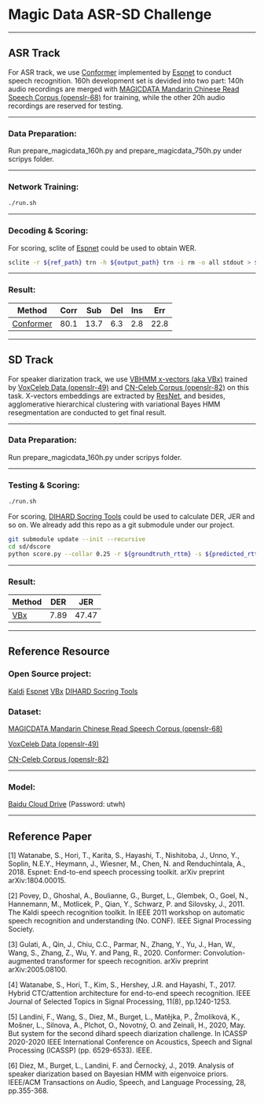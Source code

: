 # Magic Data ASR-SD Challenge

***
## ASR Track

<!-- [MAGICDATA Mandarin Chinese Read Speech Corpus (openslr-68)](http://www.openslr.org/68/)  -->

For ASR track, we use [Conformer](https://github.com/espnet/espnet/tree/master/egs2/librispeech/asr1) implemented by [Espnet](https://github.com/espnet/espnet) to conduct speech recognition. 160h development set is devided into two part: 140h audio recordings are merged with [MAGICDATA Mandarin Chinese Read Speech Corpus (openslr-68)](http://www.openslr.org/68/) for training, while the other 20h audio recordings are reserved for testing.

***
### Data Preparation:

Run prepare_magicdata_160h.py and prepare_magicdata_750h.py under scripys folder.

***
### Network Training:

```bash
./run.sh
```

***
### Decoding & Scoring:

For scoring, sclite of [Espnet](https://github.com/espnet/espnet) could be used to obtain WER.   

```bash
sclite -r ${ref_path} trn -h ${output_path} trn -i rm -o all stdout > ${result_path}
```

***
### Result:

| Method    | Corr  | Sub   | Del   | Ins   | Err   |
| --------- | ----- | ----- | ----- | ----- | ----- |
| [Conformer](https://github.com/espnet/espnet/tree/master/egs2/librispeech/asr1) | 80.1  | 13.7  | 6.3   | 2.8   | 22.8  |


***
## SD Track

For speaker diarization track, we use [VBHMM x-vectors (aka VBx)](https://github.com/BUTSpeechFIT/VBx) trained by [VoxCeleb Data (openslr-49)](http://www.openslr.org/49/) and [CN-Celeb Corpus (openslr-82)](http://www.openslr.org/82/) on this task. X-vectors embeddings are extracted by [ResNet](https://openaccess.thecvf.com/content_cvpr_2016/papers/He_Deep_Residual_Learning_CVPR_2016_paper.pdf), and besides, agglomerative hierarchical clustering with variational Bayes HMM resegmentation are conducted to get final result.

***
### Data Preparation:

Run prepare_magicdata_160h.py under scripys folder.

***
### Testing & Scoring:

```bash
./run.sh
```

For scoring, [DIHARD Socring Tools](https://github.com/nryant/dscore) could be used to calculate DER, JER and so on. We already add this repo as a git submodule under our project.

```bash
git submodule update --init --recursive
cd sd/dscore
python score.py --collar 0.25 -r ${groundtruth_rttm} -s ${predicted_rttm}
```

***
### Result:


| Method    | DER   | JER   |
| --------- | ----- | ----- |
| [VBx](https://github.com/BUTSpeechFIT/VBx) | 7.89  | 47.47 |


***
## Reference Resource

### Open Source project:

[Kaldi](https://github.com/kaldi-asr/kaldi) [Espnet](https://github.com/espnet/espnet) [VBx](https://github.com/BUTSpeechFIT/VBx) [DIHARD Socring Tools](https://github.com/nryant/dscore)



### Dataset:

[MAGICDATA Mandarin Chinese Read Speech Corpus (openslr-68)](http://www.openslr.org/68/)

[VoxCeleb Data (openslr-49)](http://www.openslr.org/49/)

[CN-Celeb Corpus (openslr-82)](http://www.openslr.org/82/)


***
### Model:

[Baidu Cloud Drive](https://pan.baidu.com/s/1RMM4R8-b0-t6AZuuJ6opIQ)  (Password: utwh)


***
## Reference Paper

[1] Watanabe, S., Hori, T., Karita, S., Hayashi, T., Nishitoba, J., Unno, Y., Soplin, N.E.Y., Heymann, J., Wiesner, M., Chen, N. and Renduchintala, A., 2018. Espnet: End-to-end speech processing toolkit. arXiv preprint arXiv:1804.00015.

[2] Povey, D., Ghoshal, A., Boulianne, G., Burget, L., Glembek, O., Goel, N., Hannemann, M., Motlicek, P., Qian, Y., Schwarz, P. and Silovsky, J., 2011. The Kaldi speech recognition toolkit. In IEEE 2011 workshop on automatic speech recognition and understanding (No. CONF). IEEE Signal Processing Society.

[3] Gulati, A., Qin, J., Chiu, C.C., Parmar, N., Zhang, Y., Yu, J., Han, W., Wang, S., Zhang, Z., Wu, Y. and Pang, R., 2020. Conformer: Convolution-augmented transformer for speech recognition. arXiv preprint arXiv:2005.08100.

[4] Watanabe, S., Hori, T., Kim, S., Hershey, J.R. and Hayashi, T., 2017. Hybrid CTC/attention architecture for end-to-end speech recognition. IEEE Journal of Selected Topics in Signal Processing, 11(8), pp.1240-1253.

[5] Landini, F., Wang, S., Diez, M., Burget, L., Matějka, P., Žmolíková, K., Mošner, L., Silnova, A., Plchot, O., Novotný, O. and Zeinali, H., 2020, May. But system for the second dihard speech diarization challenge. In ICASSP 2020-2020 IEEE International Conference on Acoustics, Speech and Signal Processing (ICASSP) (pp. 6529-6533). IEEE.

[6] Diez, M., Burget, L., Landini, F. and Černocký, J., 2019. Analysis of speaker diarization based on Bayesian HMM with eigenvoice priors. IEEE/ACM Transactions on Audio, Speech, and Language Processing, 28, pp.355-368.

<!-- More details about the Conformer: 

https://arxiv.org/pdf/2005.08100


https://ieeexplore.ieee.org/abstract/document/8910412/

https://arxiv.org/pdf/2002.11356 -->
